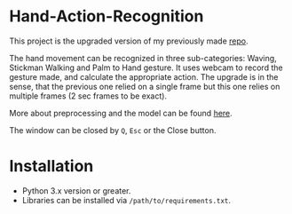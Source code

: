 # Hand-Action-Recognition
 This project is the upgraded version of my previously made [repo](https://github.com/SAM-DEV007/Instagram-Filters/tree/main/Hand_Gesture).

 The hand movement can be recognized in three sub-categories: Waving, Stickman Walking and Palm to Hand gesture. It uses webcam to record the gesture made, and calculate the appropriate action. The upgrade is in the sense, that the previous one relied on a single frame but this one relies on multiple frames (2 sec frames to be exact).

 More about preprocessing and the model can be found [here](Model/README.md).

 The window can be closed by `Q`, `Esc` or the Close button.

# Installation
- Python 3.x version or greater.
- Libraries can be installed via `/path/to/requirements.txt`.
